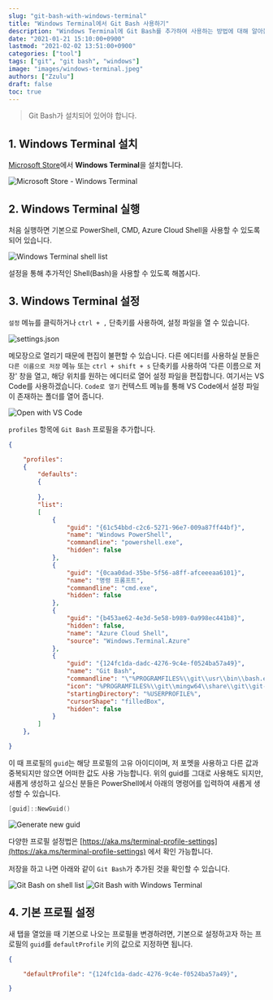 ```yaml
---
slug: "git-bash-with-windows-terminal"
title: "Windows Terminal에서 Git Bash 사용하기"
description: "Windows Terminal에 Git Bash를 추가하여 사용하는 방법에 대해 알아봅시다."
date: "2021-01-21 15:10:00+0900"
lastmod: "2021-02-02 13:51:00+0900"
categories: ["tool"]
tags: ["git", "git bash", "windows"]
image: "images/windows-terminal.jpeg"
authors: ["Zzulu"]
draft: false
toc: true
---
```


> Git Bash가 설치되어 있어야 합니다.

## 1. Windows Terminal 설치

[Microsoft Store](https://www.microsoft.com/store/productId/9N0DX20HK701)에서 **Windows Terminal**을 설치합니다.

![Microsoft Store - Windows Terminal](images/1.png)


## 2. Windows Terminal 실행

처음 실행하면 기본으로 PowerShell, CMD, Azure Cloud Shell을 사용할 수 있도록 되어 있습니다.

![Windows Terminal shell list](images/2.png)

설정을 통해 추가적인 Shell(Bash)을 사용할 수 있도록 해봅시다.


## 3. Windows Terminal 설정

`설정` 메뉴를 클릭하거나 `ctrl + ,` 단축키를 사용하여, 설정 파일을 열 수 있습니다.

![settings.json](images/3.png)

메모장으로 열리기 때문에 편집이 불편할 수 있습니다. 다른 에디터를 사용하실 분들은 `다른 이름으로 저장` 메뉴 또는 `ctrl + shift + s` 단축키를 사용하여 '다른 이름으로 저장' 창을 열고, 해당 위치를 원하는 에디터로 열어 설정 파일을 편집합니다. 여기서는 VS Code를 사용하겠습니다. `Code로 열기` 컨텍스트 메뉴를 통해 VS Code에서 설정 파일이 존재하는 폴더를 열어 줍니다.

![Open with VS Code](images/4.png)

`profiles` 항목에 `Git Bash` 프로필을 추가합니다.

```json
{

    "profiles":
    {
        "defaults":
        {
            
        },
        "list":
        [
            {
                "guid": "{61c54bbd-c2c6-5271-96e7-009a87ff44bf}",
                "name": "Windows PowerShell",
                "commandline": "powershell.exe",
                "hidden": false
            },
            {
                "guid": "{0caa0dad-35be-5f56-a8ff-afceeeaa6101}",
                "name": "명령 프롬프트",
                "commandline": "cmd.exe",
                "hidden": false
            },
            {
                "guid": "{b453ae62-4e3d-5e58-b989-0a998ec441b8}",
                "hidden": false,
                "name": "Azure Cloud Shell",
                "source": "Windows.Terminal.Azure"
            },
            {
                "guid": "{124fc1da-dadc-4276-9c4e-f0524ba57a49}",
                "name": "Git Bash",
                "commandline": "\"%PROGRAMFILES%\\git\\usr\\bin\\bash.exe\" -i -l",
                "icon": "%PROGRAMFILES%\\git\\mingw64\\share\\git\\git-for-windows.ico",
                "startingDirectory": "%USERPROFILE%",
                "cursorShape": "filledBox",
                "hidden": false
            }
        ]
    },

}
```

이 때 프로필의 `guid`는 해당 프로필의 고유 아이디이며, 저 포멧을 사용하고 다른 값과 중복되지만 않으면 어떠한 값도 사용 가능합니다. 위의 guid를 그대로 사용해도 되지만, 새롭게 생성하고 싶으신 분들은 PowerShell에서 아래의 명령어를 입력하여 새롭게 생성할 수 있습니다.

```powershell
[guid]::NewGuid()
```

![Generate new guid](images/5.png)

다양한 프로필 설정법은 [https://aka.ms/terminal-profile-settings](https://aka.ms/terminal-profile-settings) 에서 확인 가능합니다.

저장을 하고 나면 아래와 같이 `Git Bash`가 추가된 것을 확인할 수 있습니다.

![Git Bash on shell list](images/6.png) ![Git Bash with Windows Terminal](images/7.png)

## 4. 기본 프로필 설정

새 탭을 열었을 때 기본으로 나오는 프로필을 변경하려면, 기본으로 설정하고자 하는 프로필의 `guid`를 `defaultProfile` 키의 값으로 지정하면 됩니다.

```json
{

    "defaultProfile": "{124fc1da-dadc-4276-9c4e-f0524ba57a49}",

}
```
